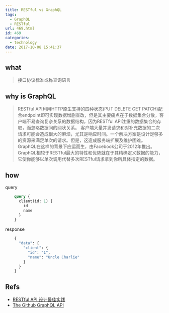 ```yaml
---
title: RESTful vs GraphQL
tags:
  - GraphQL
  - RESTful
url: 469.html
id: 469
categories:
  - technology
date: 2017-10-08 15:41:37
---
```


## what

> 接口协议标准或称查询语言

## why is GraphQL

> RESTful API利用HTTP原生支持的四种状态(PUT DELETE GET PATCH)配合endpoint即可实现数据增删查改，但是其主要痛点在于数据集合分散，客户端不易查询复杂关系的数据结构，因为RESTful API注重的数据集合的存取，而忽略数据间的网状关系。 客户端大量并发请求和对补充数据的二次请求可能会造成很大的麻烦，尤其是响应时间。一个解决方案是设计足够多的资源来满足单次的请求。但是，这造成服务端扩展及维护困难。 GraphQL在这样的背景下应运而生，由Facebook公司于2012年推出。 GraphQL相较于RESTful最大的特性和优势就在于其精确定义数据的能力，它使你能够以单次调用代替多次RESTful请求拿到你所具体指定的数据。 

## how

query

```graphql
    query {
      client(id: 1) {
        id
        name
      }
    }
```

response

```graphql
    {
      "data": {
        "client": {
          "id": "1",
          "name": "Uncle Charlie"
        }
      }
    }
```

## Refs

- [RESTful API 设计最佳实践](http://blog.jobbole.com/41233/)
- [The Github GraphQL API](https://githubengineering.com/the-github-graphql-api/)
